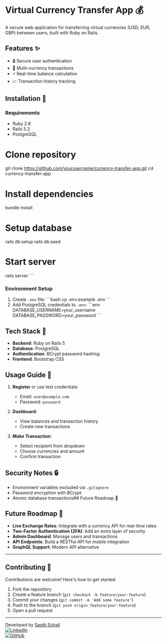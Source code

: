 # Virtual Currency Transfer App 💰

A secure web application for transferring virtual currencies (USD, EUR, GBP) between users, built with Ruby on Rails.

## Features ✨
- 🔒 Secure user authentication
- 💸 Multi-currency transactions
- ⚡ Real-time balance calculation
- 📈 Transaction history tracking

## Installation 🚀

### Requirements
- Ruby 2.6
- Rails 5.2
- PostgreSQL

# Clone repository
git clone https://github.com/yourusername/currency-transfer-app.git
cd currency-transfer-app

# Install dependencies
bundle install

# Setup database
rails db:setup
rails db:seed

# Start server
rails server
\`\`\`

### Environment Setup
1. Create `.env` file:
\`\`\`bash
cp .env.example .env
\`\`\`
2. Add PostgreSQL credentials to `.env`:
\`\`\`env
DATABASE_USERNAME=your_username
DATABASE_PASSWORD=your_password
\`\`\`

## Tech Stack 🔧
- **Backend**: Ruby on Rails 5
- **Database**: PostgreSQL
- **Authentication**: BCrypt password hashing
- **Frontend**: Bootstrap CSS

## Usage Guide 📖
1. **Register** or use test credentials:
   - Email: `user@example.com`
   - Password: `password`

2. **Dashboard**:
   - View balances and transaction history
   - Create new transactions

3. **Make Transaction**:
   - Select recipient from dropdown
   - Choose currencies and amount
   - Confirm transaction

## Security Notes 🔒
- Environment variables excluded via `.gitignore`
- Password encryption with BCrypt
- Atomic database transactions## Future Roadmap 🚧

## Future Roadmap 🚧
- **Live Exchange Rates**: Integrate with a currency API for real-time rates
- **Two-Factor Authentication (2FA)**: Add an extra layer of security
- **Admin Dashboard**: Manage users and transactions
- **API Endpoints**: Build a RESTful API for mobile integration
- **GraphQL Support**: Modern API alternative

---

## Contributing 🤝

Contributions are welcome! Here's how to get started:

1. Fork the repository
2. Create a feature branch (`git checkout -b feature/your-feature`)
3. Commit your changes (`git commit -m 'Add some feature'`)
4. Push to the branch (`git push origin feature/your-feature`)
5. Open a pull request

---

Developed by [Saqib Sohail](mailto:sohail.cpp@gmail.com)  
[![LinkedIn](https://img.shields.io/badge/LinkedIn-Connect-blue?logo=linkedin)](https://linkedin.com/in/saqibroy)  
[![GitHub](https://img.shields.io/badge/GitHub-View-green?logo=github)](https://github.com/saqibroy)
